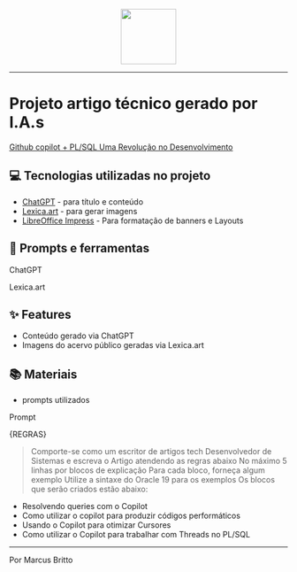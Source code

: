 <p align="center">
    <img width="100" src=".github/assets/banner.png">
</p>



-------

# Projeto artigo técnico gerado por I.A.s
[Github copilot + PL/SQL Uma Revolução no Desenvolvimento](https://web.dio.me/articles/github-copilot-plsql-uma-revolucao-no-desenvolvimento?back=%2Farticles&open-modal=true&page=1&order=oldest)


## 💻 Tecnologias utilizadas no projeto

- [ChatGPT](https://chat.openai.com/) - para título e conteúdo
- [Lexica.art](https://lexica.art/) - para gerar imagens
- [LibreOffice Impress](https://pt-br.libreoffice.org/descubra/impress/) - Para formatação de banners e Layouts

## 📄 Prompts e ferramentas


ChatGPT

Lexica.art

## ✨ Features

- Conteúdo gerado via ChatGPT
- Imagens do acervo público geradas via Lexica.art

## 📚 Materiais

- prompts utilizados

Prompt 

{REGRAS}
> Comporte-se como um escritor de artigos tech Desenvolvedor de Sistemas e escreva o Artigo atendendo as regras abaixo
> No máximo 5 linhas por blocos de explicação
> Para cada bloco, forneça algum exemplo
> Utilize a sintaxe do Oracle 19 para os exemplos
> Os blocos que serão criados estão abaixo:

- Resolvendo queries com o Copilot
- Como utilizar o copilot para produzir códigos performáticos
- Usando o Copilot para otimizar Cursores
- Como utilizar o Copilot para trabalhar com Threads no PL/SQL


---

Por Marcus Britto

